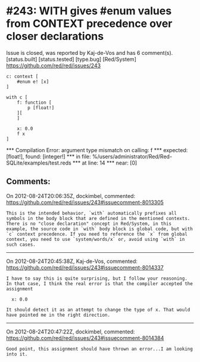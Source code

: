 
#243: WITH gives #enum values from CONTEXT precedence over closer declarations
================================================================================
Issue is closed, was reported by Kaj-de-Vos and has 6 comment(s).
[status.built] [status.tested] [type.bug] [Red/System]
<https://github.com/red/red/issues/243>

```
c: context [
    #enum e! [x]
]

with c [
    f: function [
        p [float!]
    ][
    ]

    x: 0.0
    f x
]
```

**\* Compilation Error: argument type mismatch on calling: f 
**\* expected: [float!], found: [integer!] 
**\* in file: %/users/administrator/Red/Red-SQLite/examples/test.reds 
**\* at line: 14 
**\* near: [0]



Comments:
--------------------------------------------------------------------------------

On 2012-08-24T20:06:35Z, dockimbel, commented:
<https://github.com/red/red/issues/243#issuecomment-8013305>

    This is the intended behavior, `with` automatically prefixes all symbols in the body block that are defined in the mentioned contexts. There is no "close declaration" concept in Red/System, in this example, the source code in `with` body block is global code, but with `c` context precedence. If you need to reference the `x` from global context, you need to use `system/words/x` or, avoid using `with` in such cases.

--------------------------------------------------------------------------------

On 2012-08-24T20:45:38Z, Kaj-de-Vos, commented:
<https://github.com/red/red/issues/243#issuecomment-8014337>

    I have to say this is quite surprising, but I follow your reasoning. In that case, I think the real error is that the compiler accepted the assignment
    
      x: 0.0
    
    It should detect it as an attempt to change the type of x. That would have pointed me in the right direction.

--------------------------------------------------------------------------------

On 2012-08-24T20:47:22Z, dockimbel, commented:
<https://github.com/red/red/issues/243#issuecomment-8014384>

    Good point, this assignment should have thrown an error...I am looking into it.

